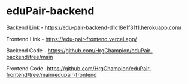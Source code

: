 # eduPair-backend

Backend Link - https://edu-pair-backend-d1c18e1f31f1.herokuapp.com/

Frontend Link - https://edu-pair-frontend.vercel.app/

Backend Code - https://github.com/HrgChampion/eduPair-backend/tree/main

Frontend Code -https://github.com/HrgChampion/eduPair-frontend/tree/main/edupair-frontend
